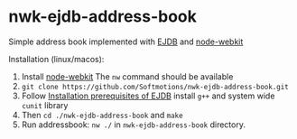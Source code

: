 nwk-ejdb-address-book
=====================

Simple address book implemented with [EJDB](https://github.com/Softmotions/ejdb) and [node-webkit](https://github.com/rogerwang/node-webkit)

Installation (linux/macos):

 1. Install [node-webkit](https://github.com/rogerwang/node-webkit) The `nw` command should be available
 2. `git clone https://github.com/Softmotions/nwk-ejdb-address-book.git`
 3. Follow [Installation prerequisites of EJDB](https://github.com/Softmotions/ejdb#installation) install `g++` and system wide `cunit` library
 4. Then `cd ./nwk-ejdb-address-book` and `make`
 5. Run addressbook: `nw ./` in  `nwk-ejdb-address-book` directory.



